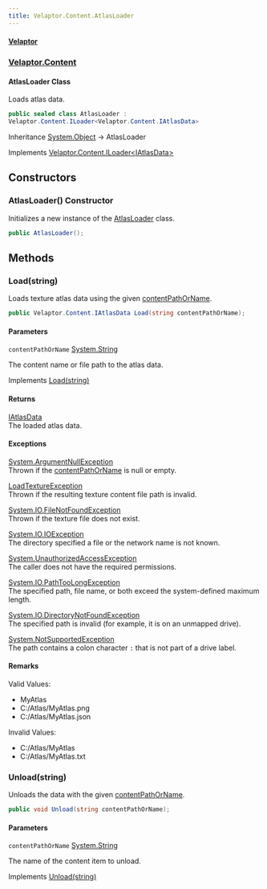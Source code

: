 ```yaml
---
title: Velaptor.Content.AtlasLoader
---
```


#### [Velaptor](Namespaces.md 'Velaptor Namespaces')
### [Velaptor.Content](Velaptor.Content.md 'Velaptor.Content')

#### AtlasLoader Class

Loads atlas data.

```csharp
public sealed class AtlasLoader :
Velaptor.Content.ILoader<Velaptor.Content.IAtlasData>
```

Inheritance [System.Object](https://docs.microsoft.com/en-us/dotnet/api/System.Object 'System.Object') → AtlasLoader

Implements [Velaptor.Content.ILoader&lt;](Velaptor.Content.ILoader_T_.md 'Velaptor.Content.ILoader<T>')[IAtlasData](Velaptor.Content.IAtlasData.md 'Velaptor.Content.IAtlasData')[&gt;](Velaptor.Content.ILoader_T_.md 'Velaptor.Content.ILoader<T>')
## Constructors

<a name='Velaptor.Content.AtlasLoader.AtlasLoader()'></a>

### AtlasLoader() Constructor

Initializes a new instance of the [AtlasLoader](Velaptor.Content.AtlasLoader.md 'Velaptor.Content.AtlasLoader') class.

```csharp
public AtlasLoader();
```
## Methods

<a name='Velaptor.Content.AtlasLoader.Load(string)'></a>

### Load(string) 

Loads texture atlas data using the given [contentPathOrName](Velaptor.Content.AtlasLoader.md#Velaptor.Content.AtlasLoader.Load(string).contentPathOrName 'Velaptor.Content.AtlasLoader.Load(string).contentPathOrName').

```csharp
public Velaptor.Content.IAtlasData Load(string contentPathOrName);
```
#### Parameters

<a name='Velaptor.Content.AtlasLoader.Load(string).contentPathOrName'></a>

`contentPathOrName` [System.String](https://docs.microsoft.com/en-us/dotnet/api/System.String 'System.String')

The content name or file path to the atlas data.

Implements [Load(string)](Velaptor.Content.ILoader_T_.md#Velaptor.Content.ILoader_T_.Load(string) 'Velaptor.Content.ILoader<T>.Load(string)')

#### Returns
[IAtlasData](Velaptor.Content.IAtlasData.md 'Velaptor.Content.IAtlasData')  
The loaded atlas data.

#### Exceptions

[System.ArgumentNullException](https://docs.microsoft.com/en-us/dotnet/api/System.ArgumentNullException 'System.ArgumentNullException')  
Thrown if the [contentPathOrName](Velaptor.Content.AtlasLoader.md#Velaptor.Content.AtlasLoader.Load(string).contentPathOrName 'Velaptor.Content.AtlasLoader.Load(string).contentPathOrName') is null or empty.

[LoadTextureException](Velaptor.Content.Exceptions.LoadTextureException.md 'Velaptor.Content.Exceptions.LoadTextureException')  
Thrown if the resulting texture content file path is invalid.

[System.IO.FileNotFoundException](https://docs.microsoft.com/en-us/dotnet/api/System.IO.FileNotFoundException 'System.IO.FileNotFoundException')  
Thrown if the texture file does not exist.

[System.IO.IOException](https://docs.microsoft.com/en-us/dotnet/api/System.IO.IOException 'System.IO.IOException')  
The directory specified a file or the network name is not known.

[System.UnauthorizedAccessException](https://docs.microsoft.com/en-us/dotnet/api/System.UnauthorizedAccessException 'System.UnauthorizedAccessException')  
The caller does not have the required permissions.

[System.IO.PathTooLongException](https://docs.microsoft.com/en-us/dotnet/api/System.IO.PathTooLongException 'System.IO.PathTooLongException')  
The specified path, file name, or both exceed the system-defined maximum length.

[System.IO.DirectoryNotFoundException](https://docs.microsoft.com/en-us/dotnet/api/System.IO.DirectoryNotFoundException 'System.IO.DirectoryNotFoundException')  
The specified path is invalid (for example, it is on an unmapped drive).

[System.NotSupportedException](https://docs.microsoft.com/en-us/dotnet/api/System.NotSupportedException 'System.NotSupportedException')  
The path contains a colon character `:` that is not part of a drive label.

#### Remarks
Valid Values:  
- MyAtlas  
- C:/Atlas/MyAtlas.png  
- C:/Atlas/MyAtlas.json  
  
Invalid Values:  
- C:/Atlas/MyAtlas  
- C:/Atlas/MyAtlas.txt

<a name='Velaptor.Content.AtlasLoader.Unload(string)'></a>

### Unload(string) 

Unloads the data with the given [contentPathOrName](Velaptor.Content.AtlasLoader.md#Velaptor.Content.AtlasLoader.Unload(string).contentPathOrName 'Velaptor.Content.AtlasLoader.Unload(string).contentPathOrName').

```csharp
public void Unload(string contentPathOrName);
```
#### Parameters

<a name='Velaptor.Content.AtlasLoader.Unload(string).contentPathOrName'></a>

`contentPathOrName` [System.String](https://docs.microsoft.com/en-us/dotnet/api/System.String 'System.String')

The name of the content item to unload.

Implements [Unload(string)](Velaptor.Content.ILoader_T_.md#Velaptor.Content.ILoader_T_.Unload(string) 'Velaptor.Content.ILoader<T>.Unload(string)')